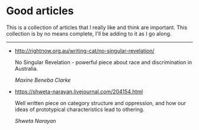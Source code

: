 # Good articles

This is a collection of articles that I really like and think are important. This collection is by no means complete, I'll be adding to it as I go along.

---

* http://rightnow.org.au/writing-cat/no-singular-revelation/

  No Singular Revelation - powerful piece about race and discrimination in Australia.

  *Maxine Beneba Clarke*

* https://shweta-narayan.livejournal.com/204154.html

  Well written piece on category structure and oppression, and how our ideas of prototypical characteristics lead to othering.

  *Shweta Narayan*
